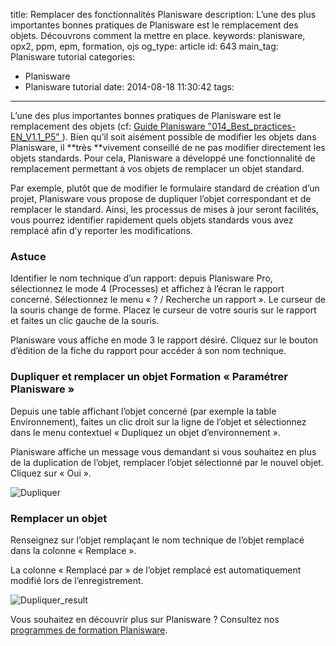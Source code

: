 title: Remplacer des fonctionnalités Planisware
description: L’une des plus importantes bonnes pratiques de Planisware est le remplacement des objets. Découvrons comment la mettre en place.
keywords: planisware, opx2, ppm, epm, formation, ojs
og_type: article
id: 643
main_tag: Planisware tutorial
categories:
  - Planisware
  - Planisware tutorial
date: 2014-08-18 11:30:42
tags:
---

L’une des plus importantes bonnes pratiques de Planisware est le remplacement des objets (cf: [Guide Planisware "014_Best_practices-EN_V1.1_P5" ](https://myportal.planisware.com/ "Télécharger le guide des bonnes pratiques édité par Planisware")). Bien qu’il soit aisément possible de modifier les objets dans Planisware, il **très **vivement conseillé de ne pas modifier directement les objets standards. Pour cela, Planisware a développé une fonctionnalité de remplacement permettant à vos objets de remplacer un objet standard.

Par exemple, plutôt que de modifier le formulaire standard de création d’un projet, Planisware vous propose de dupliquer l’objet correspondant et de remplacer le standard. Ainsi, les processus de mises à jour seront facilités, vous pourrez identifier rapidement quels objets standards vous avez remplacé afin d’y reporter les modifications.
<!-- more -->
### **Astuce**

Identifier le nom technique d’un rapport: depuis Planisware Pro, sélectionnez le mode 4 (Processes) et affichez à l’écran le rapport concerné. Sélectionnez le menu « ? / Recherche un rapport ». Le curseur de la souris change de forme. Placez le curseur de votre souris sur le rapport et faites un clic gauche de la souris.

Planisware vous affiche en mode 3 le rapport désiré. Cliquez sur le bouton d’édition de la fiche du rapport pour accéder à son nom technique.

### **Dupliquer et remplacer un objet Formation « Paramétrer Planisware »**

Depuis une table affichant l’objet concerné (par exemple la table Environnement), faites un clic droit sur la ligne de l’objet et sélectionnez dans le menu contextuel « Dupliquez un objet d’environnement ».

Planisware affiche un message vous demandant si vous souhaitez en plus de la duplication de l’objet, remplacer l’objet sélectionné par le nouvel objet. Cliquez sur « Oui ».

![Dupliquer](//blog/wp-content/uploads/2014/08/Dupliquer-300x266.jpg)

### **Remplacer un objet**

Renseignez sur l’objet remplaçant le nom technique de l’objet remplacé dans la colonne « Remplace ».

La colonne « Remplacé par » de l’objet remplacé est automatiquement modifié lors de l’enregistrement.

![Dupliquer_result](//blog/wp-content/uploads/2014/08/Dupliquer_result-300x213.jpg)

Vous souhaitez en découvrir plus sur Planisware ? Consultez nos [programmes de formation Planisware](//fr/training "Consulter notre catalogue des formations Planisware").